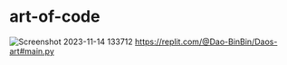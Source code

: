 # art-of-code
![Screenshot 2023-11-14 133712](https://github.com/imoolikeacow4321/art-of-code/assets/150846145/cf1ab459-27ce-4d65-9f31-0f814a361edd)
https://replit.com/@Dao-BinBin/Daos-art#main.py
